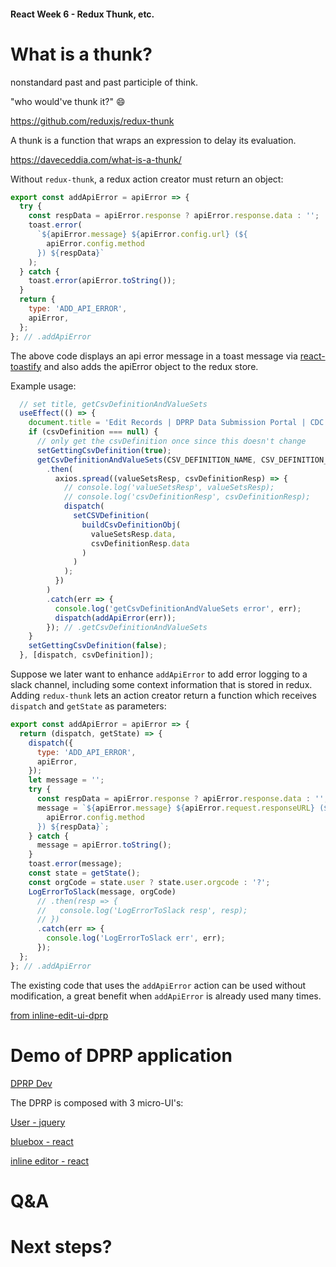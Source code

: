 #### React Week 6 - Redux Thunk, etc.

# What is a thunk?
nonstandard past and past participle of think.

"who would've thunk it?" :smile: 

https://github.com/reduxjs/redux-thunk

A thunk is a function that wraps an expression to delay its evaluation.

https://daveceddia.com/what-is-a-thunk/

Without `redux-thunk`, a redux action creator must return an object:

```javascript
export const addApiError = apiError => {
  try {
    const respData = apiError.response ? apiError.response.data : '';
    toast.error(
      `${apiError.message} ${apiError.config.url} (${
        apiError.config.method
      }) ${respData}`
    );
  } catch {
    toast.error(apiError.toString());
  }
  return {
    type: 'ADD_API_ERROR',
    apiError,
  };
}; // .addApiError
```

The above code displays an api error message in a toast message via [react-toastify](https://fkhadra.github.io/react-toastify/) and also adds the apiError object to the redux store.

Example usage:
```javascript
  // set title, getCsvDefinitionAndValueSets
  useEffect(() => {
    document.title = 'Edit Records | DPRP Data Submission Portal | CDC';
    if (csvDefinition === null) {
      // only get the csvDefinition once since this doesn't change
      setGettingCsvDefinition(true);
      getCsvDefinitionAndValueSets(CSV_DEFINITION_NAME, CSV_DEFINITION_VERSION)
        .then(
          axios.spread((valueSetsResp, csvDefinitionResp) => {
            // console.log('valueSetsResp', valueSetsResp);
            // console.log('csvDefinitionResp', csvDefinitionResp);
            dispatch(
              setCSVDefinition(
                buildCsvDefinitionObj(
                  valueSetsResp.data,
                  csvDefinitionResp.data
                )
              )
            );
          })
        )
        .catch(err => {
          console.log('getCsvDefinitionAndValueSets error', err);
          dispatch(addApiError(err));
        }); // .getCsvDefinitionAndValueSets
    }
    setGettingCsvDefinition(false);
  }, [dispatch, csvDefinition]);
```


Suppose we later want to enhance `addApiError` to add error logging to a slack channel, including some context information that is stored in redux. Adding `redux-thunk` lets an action creator return a function which receives `dispatch` and `getState` as parameters:

```javascript
export const addApiError = apiError => {
  return (dispatch, getState) => {
    dispatch({
      type: 'ADD_API_ERROR',
      apiError,
    });
    let message = '';
    try {
      const respData = apiError.response ? apiError.response.data : '';
      message = `${apiError.message} ${apiError.request.responseURL} (${
        apiError.config.method
      }) ${respData}`;
    } catch {
      message = apiError.toString();
    }
    toast.error(message);
    const state = getState();
    const orgCode = state.user ? state.user.orgcode : '?';
    LogErrorToSlack(message, orgCode)
      // .then(resp => {
      //   console.log('LogErrorToSlack resp', resp);
      // })
      .catch(err => {
        console.log('LogErrorToSlack err', err);
      });
  };
}; // .addApiError
```

The existing code that uses the `addApiError` action can be used without modification, a great benefit when `addApiError` is already used many times.

[from inline-edit-ui-dprp](https://git.cdc.gov/eSurveillance/dprp/inline-edit-ui-dprp/blob/master/src/redux/actions/index.js)


# Demo of DPRP application
[DPRP Dev](https://dataportal-dprp.services-dev.cdc.gov/)

The DPRP is composed with 3 micro-UI's:

[User - jquery](https://git.cdc.gov/eSurveillance/dprp/user-ui-dprp)

[bluebox - react](https://git.cdc.gov/eSurveillance/dprp/bluebox-ui-dprp)

[inline editor - react](https://git.cdc.gov/eSurveillance/dprp/inline-edit-ui-dprp)

# Q&A

# Next steps?
